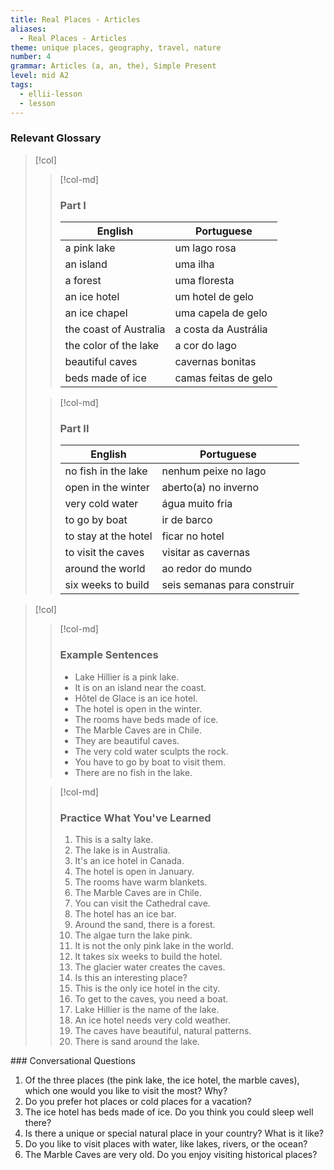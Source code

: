 ```yaml
---
title: Real Places - Articles
aliases:
  - Real Places - Articles
theme: unique places, geography, travel, nature
number: 4
grammar: Articles (a, an, the), Simple Present
level: mid A2
tags:
  - ellii-lesson
  - lesson
---
```

### Relevant Glossary

> [!col]
>
>> [!col-md]
>> ### Part I
>>
>> | English | Portuguese |
>> | --------- | ------- |
>> | a pink lake | um lago rosa |
>> | an island | uma ilha |
>> | a forest | uma floresta |
>> | an ice hotel | um hotel de gelo |
>> | an ice chapel | uma capela de gelo |
>> | the coast of Australia | a costa da Austrália |
>> | the color of the lake | a cor do lago |
>> | beautiful caves | cavernas bonitas |
>> | beds made of ice | camas feitas de gelo |
>
>> [!col-md]
>> ### Part II
>>
>> | English | Portuguese |
>> | --------- | -------- |
>> | no fish in the lake | nenhum peixe no lago |
>> | open in the winter | aberto(a) no inverno |
>> | very cold water | água muito fria |
>> | to go by boat | ir de barco |
>> | to stay at the hotel | ficar no hotel |
>> | to visit the caves | visitar as cavernas |
>> | around the world | ao redor do mundo |
>> | six weeks to build | seis semanas para construir |
<div style="page-break-before: always;"></div>

> [!col]
>
>> [!col-md]
>> ### Example Sentences
>>
>> - Lake Hillier is a pink lake.
>> - It is on an island near the coast.
>> - Hôtel de Glace is an ice hotel.
>> - The hotel is open in the winter.
>> - The rooms have beds made of ice.
>> - The Marble Caves are in Chile.
>> - They are beautiful caves.
>> - The very cold water sculpts the rock.
>> - You have to go by boat to visit them.
>> - There are no fish in the lake.
>
>> [!col-md]
>> ### Practice What You've Learned
>>
>> 1. This is a salty lake.
>> 2. The lake is in Australia.
>> 3. It's an ice hotel in Canada.
>> 4. The hotel is open in January.
>> 5. The rooms have warm blankets.
>> 6. The Marble Caves are in Chile.
>> 7. You can visit the Cathedral cave.
>> 8. The hotel has an ice bar.
>> 9. Around the sand, there is a forest.
>> 10. The algae turn the lake pink.
>> 11. It is not the only pink lake in the world.
>> 12. It takes six weeks to build the hotel.
>> 13. The glacier water creates the caves.
>> 14. Is this an interesting place?
>> 15. This is the only ice hotel in the city.
>> 16. To get to the caves, you need a boat.
>> 17. Lake Hillier is the name of the lake.
>> 18. An ice hotel needs very cold weather.
>> 19. The caves have beautiful, natural patterns.
>> 20. There is sand around the lake.
<div style="page-break-before: always;"></div>
### Conversational Questions

1.  Of the three places (the pink lake, the ice hotel, the marble caves), which one would you like to visit the most? Why?
2.  Do you prefer hot places or cold places for a vacation?
3.  The ice hotel has beds made of ice. Do you think you could sleep well there?
4.  Is there a unique or special natural place in your country? What is it like?
5.  Do you like to visit places with water, like lakes, rivers, or the ocean?
6.  The Marble Caves are very old. Do you enjoy visiting historical places?